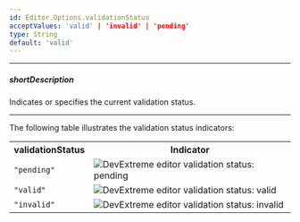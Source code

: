 ```yaml
---
id: Editor.Options.validationStatus
acceptValues: 'valid' | 'invalid' | 'pending'
type: String
default: 'valid'
---
```

---
##### shortDescription
Indicates or specifies the current validation status. 

---
The following table illustrates the validation status indicators:

<div class="simple-table">
    <table id="validation-status">
        <tr>
          <th>validationStatus</th>
          <th>Indicator</th>
        </tr>
        <tr>
          <td><code>"pending"</code></td>
          <td><img src="/Content/images/doc/19_2/UiWidgets/text-box-validation-pending.png" alt="DevExtreme editor validation status: pending" /></td>
        </tr>
        <tr>
          <td><code>"valid"</code></td>
          <td><img src="/Content/images/doc/19_2/UiWidgets/text-box-validation-valid.png" alt="DevExtreme editor validation status: valid" /></td>
        </tr>
        <tr>
          <td><code>"invalid"</code></td>
          <td><img src="/Content/images/doc/19_2/UiWidgets/text-box-validation-invalid.png" alt="DevExtreme editor validation status: invalid" /></td>
        </tr>
    </table>
</div>
